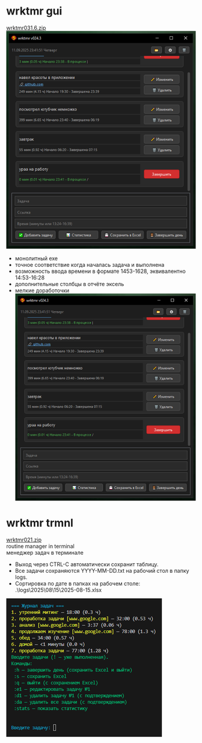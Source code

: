 # wrktmr gui
[wrktmr031.6.zip](https://github.com/ashtray01/wrktmr/releases/download/031.6/wrktmr031.6.zip)
![image](https://github.com/ashtray01/wrktmr/blob/main/images/scr024.3.png)
<br />
- монолитный exe
- точное соответствие когда началась задача и выполнена
- возможность ввода времени в формате 1453-1628, эквивалентно 14:53-16:28
- дополнительные столбцы в отчёте эксель
- мелкие доработочки
![image](https://github.com/ashtray01/wrktmr/blob/main/images/scr024.3.png)

# wrktmr trmnl
[wrktmr021.zip](https://github.com/ashtray01/wrktmr/releases/download/021/wrktmr021.zip)
<br />routine manager in terminal
<br />менеджер задач в терминале

- Выход через CTRL-C автоматически сохранит таблицу.
- Все задачи сохраняются YYYY-MM-DD.txt на рабочий стол в папку logs.
- Сортировка по дате в папках на рабочем столе: .\logs\2025\08\15\2025-08-15.xlsx

![image](https://github.com/ashtray01/wrktmr/blob/main/images/scr021.png)





























